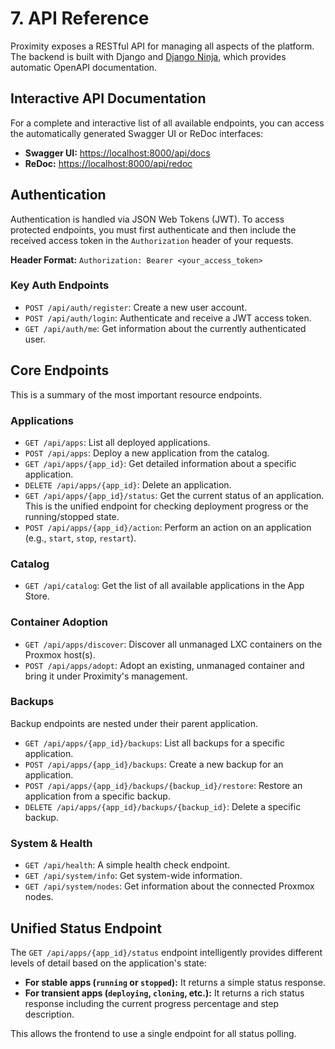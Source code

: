 # 7. API Reference

Proximity exposes a RESTful API for managing all aspects of the platform. The backend is built with Django and [Django Ninja](https://django-ninja.rest-framework.com/), which provides automatic OpenAPI documentation.

## Interactive API Documentation

For a complete and interactive list of all available endpoints, you can access the automatically generated Swagger UI or ReDoc interfaces:

*   **Swagger UI:** [https://localhost:8000/api/docs](https://localhost:8000/api/docs)
*   **ReDoc:** [https://localhost:8000/api/redoc](https://localhost:8000/api/redoc)

## Authentication

Authentication is handled via JSON Web Tokens (JWT). To access protected endpoints, you must first authenticate and then include the received access token in the `Authorization` header of your requests.

**Header Format:** `Authorization: Bearer <your_access_token>`

### Key Auth Endpoints

*   `POST /api/auth/register`: Create a new user account.
*   `POST /api/auth/login`: Authenticate and receive a JWT access token.
*   `GET /api/auth/me`: Get information about the currently authenticated user.

## Core Endpoints

This is a summary of the most important resource endpoints.

### Applications

*   `GET /api/apps`: List all deployed applications.
*   `POST /api/apps`: Deploy a new application from the catalog.
*   `GET /api/apps/{app_id}`: Get detailed information about a specific application.
*   `DELETE /api/apps/{app_id}`: Delete an application.
*   `GET /api/apps/{app_id}/status`: Get the current status of an application. This is the unified endpoint for checking deployment progress or the running/stopped state.
*   `POST /api/apps/{app_id}/action`: Perform an action on an application (e.g., `start`, `stop`, `restart`).

### Catalog

*   `GET /api/catalog`: Get the list of all available applications in the App Store.

### Container Adoption

*   `GET /api/apps/discover`: Discover all unmanaged LXC containers on the Proxmox host(s).
*   `POST /api/apps/adopt`: Adopt an existing, unmanaged container and bring it under Proximity's management.

### Backups

Backup endpoints are nested under their parent application.

*   `GET /api/apps/{app_id}/backups`: List all backups for a specific application.
*   `POST /api/apps/{app_id}/backups`: Create a new backup for an application.
*   `POST /api/apps/{app_id}/backups/{backup_id}/restore`: Restore an application from a specific backup.
*   `DELETE /api/apps/{app_id}/backups/{backup_id}`: Delete a specific backup.

### System & Health

*   `GET /api/health`: A simple health check endpoint.
*   `GET /api/system/info`: Get system-wide information.
*   `GET /api/system/nodes`: Get information about the connected Proxmox nodes.

## Unified Status Endpoint

The `GET /api/apps/{app_id}/status` endpoint intelligently provides different levels of detail based on the application's state:

*   **For stable apps (`running` or `stopped`):** It returns a simple status response.
*   **For transient apps (`deploying`, `cloning`, etc.):** It returns a rich status response including the current progress percentage and step description.

This allows the frontend to use a single endpoint for all status polling.
